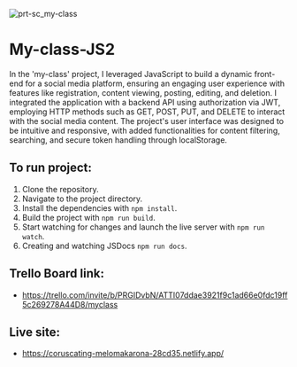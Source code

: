 
![prt-sc_my-class](https://github.com/MariuszRozycki/my-class/assets/55709542/9e4ae893-5107-4133-a412-c1717833a9b3)



# My-class-JS2
In the 'my-class' project, I leveraged JavaScript to build a dynamic front-end for a social media platform, ensuring an engaging user experience with features like registration, content viewing, posting, editing, and deletion. I integrated the application with a backend API using authorization via JWT, employing HTTP methods such as GET, POST, PUT, and DELETE to interact with the social media content. The project's user interface was designed to be intuitive and responsive, with added functionalities for content filtering, searching, and secure token handling through localStorage.

## To run project:

1. Clone the repository.
2. Navigate to the project directory.
3. Install the dependencies with `npm install`.
4. Build the project with `npm run build`.
5. Start watching for changes and launch the live server with `npm run watch`.
6. Creating and watching JSDocs `npm run docs`.

## Trello Board link:

- https://trello.com/invite/b/PRGIDvbN/ATTI07ddae3921f9c1ad66e0fdc19ff5c269278A44D8/myclass


## Live site:
- https://coruscating-melomakarona-28cd35.netlify.app/

